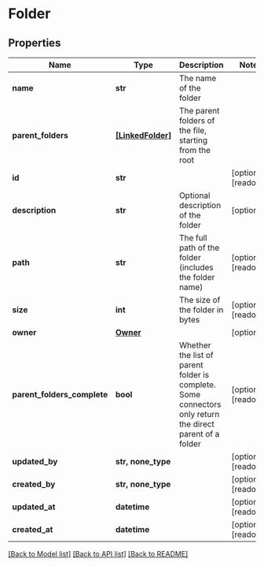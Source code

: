 # Folder


## Properties
Name | Type | Description | Notes
------------ | ------------- | ------------- | -------------
**name** | **str** | The name of the folder | 
**parent_folders** | [**[LinkedFolder]**](LinkedFolder.md) | The parent folders of the file, starting from the root | 
**id** | **str** |  | [optional] [readonly] 
**description** | **str** | Optional description of the folder | [optional] 
**path** | **str** | The full path of the folder (includes the folder name) | [optional] [readonly] 
**size** | **int** | The size of the folder in bytes | [optional] [readonly] 
**owner** | [**Owner**](Owner.md) |  | [optional] 
**parent_folders_complete** | **bool** | Whether the list of parent folder is complete. Some connectors only return the direct parent of a folder | [optional] [readonly] 
**updated_by** | **str, none_type** |  | [optional] [readonly] 
**created_by** | **str, none_type** |  | [optional] [readonly] 
**updated_at** | **datetime** |  | [optional] [readonly] 
**created_at** | **datetime** |  | [optional] [readonly] 

[[Back to Model list]](../../README.md#documentation-for-models) [[Back to API list]](../../README.md#documentation-for-api-endpoints) [[Back to README]](../../README.md)



